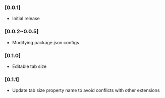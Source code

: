 ### [0.0.1]
- Initial release

### [0.0.2~0.0.5]
- Modifying package.json configs

### [0.1.0]
- Editable tab size

### [0.1.1]
- Update tab size property name to avoid conflicts with other extensions